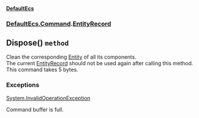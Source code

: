 #### [DefaultEcs](./DefaultEcs.md 'DefaultEcs')
### [DefaultEcs.Command](./DefaultEcs.md#DefaultEcs-Command 'DefaultEcs.Command').[EntityRecord](./DefaultEcs-Command-EntityRecord.md 'DefaultEcs.Command.EntityRecord')
## Dispose() `method`
Clean the corresponding [Entity](./DefaultEcs-Entity.md 'DefaultEcs.Entity') of all its components.  
The current [EntityRecord](./DefaultEcs-Command-EntityRecord.md 'DefaultEcs.Command.EntityRecord') should not be used again after calling this method.  
This command takes 5 bytes.
### Exceptions

[System.InvalidOperationException](https://docs.microsoft.com/en-us/dotnet/api/System.InvalidOperationException 'System.InvalidOperationException')

Command buffer is full.
